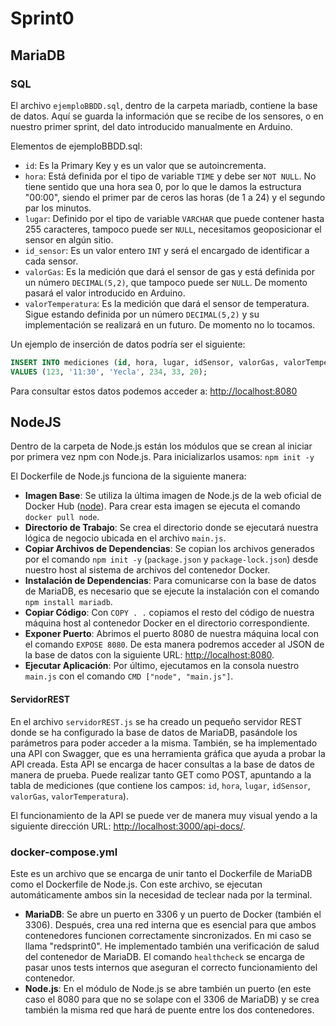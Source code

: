 # Sprint0

## MariaDB 
### SQL
El archivo `ejemploBBDD.sql`, dentro de la carpeta mariadb, contiene la base de datos. 
Aquí se guarda la información que se recibe de los sensores, o en nuestro primer sprint, del dato introducido manualmente en Arduino. 

Elementos de ejemploBBDD.sql:
- `id`: Es la Primary Key y es un valor que se autoincrementa.
- `hora`: Está definida por el tipo de variable `TIME` y debe ser `NOT NULL`. No tiene sentido que una hora sea 0, por lo que le damos la estructura "00:00", siendo el primer par de ceros las horas (de 1 a 24) y el segundo par los minutos.
- `lugar`: Definido por el tipo de variable `VARCHAR` que puede contener hasta 255 caracteres, tampoco puede ser `NULL`, necesitamos geoposicionar el sensor en algún sitio.
- `id_sensor`: Es un valor entero `INT` y será el encargado de identificar a cada sensor.
- `valorGas`: Es la medición que dará el sensor de gas y está definida por un número `DECIMAL(5,2)`, que tampoco puede ser `NULL`. De momento pasará el valor introducido en Arduino.
- `valorTemperatura`: Es la medición que dará el sensor de temperatura. Sigue estando definida por un número `DECIMAL(5,2)` y su implementación se realizará en un futuro. De momento no lo tocamos.

Un ejemplo de inserción de datos podría ser el siguiente:
```sql
INSERT INTO mediciones (id, hora, lugar, idSensor, valorGas, valorTemperatura) 
VALUES (123, '11:30', 'Yecla', 234, 33, 20);
```
Para consultar estos datos podemos acceder a: [http://localhost:8080](http://localhost:8080)


## NodeJS
Dentro de la carpeta de Node.js están los módulos que se crean al iniciar por primera vez npm con Node.js.
Para inicializarlos usamos: `npm init -y`

El Dockerfile de Node.js funciona de la siguiente manera:
- **Imagen Base**: Se utiliza la última imagen de Node.js de la web oficial de Docker Hub ([node](https://hub.docker.com/_/node)). Para crear esta imagen se ejecuta el comando `docker pull node`.
- **Directorio de Trabajo**: Se crea el directorio donde se ejecutará nuestra lógica de negocio ubicada en el archivo `main.js`.
- **Copiar Archivos de Dependencias**: Se copian los archivos generados por el comando `npm init -y` (`package.json` y `package-lock.json`) desde nuestro host al sistema de archivos del contenedor Docker.
- **Instalación de Dependencias**: Para comunicarse con la base de datos de MariaDB, es necesario que se ejecute la instalación con el comando `npm install mariadb`.
- **Copiar Código**: Con `COPY . .` copiamos el resto del código de nuestra máquina host al contenedor Docker en el directorio correspondiente.
- **Exponer Puerto**: Abrimos el puerto 8080 de nuestra máquina local con el comando `EXPOSE 8080`. De esta manera podremos acceder al JSON de la base de datos con la siguiente URL: [http://localhost:8080](http://localhost:8080).
- **Ejecutar Aplicación**: Por último, ejecutamos en la consola nuestro `main.js` con el comando `CMD ["node", "main.js"]`.

#### ServidorREST
En el archivo `servidorREST.js` se ha creado un pequeño servidor REST donde se ha configurado la base de datos de MariaDB, pasándole los parámetros para poder acceder a la misma. También, se ha implementado una API con Swagger, que es una herramienta gráfica que ayuda a probar la API creada. Esta API se encarga de hacer consultas a la base de datos de manera de prueba. Puede realizar tanto GET como POST, apuntando a la tabla de mediciones (que contiene los campos: `id`, `hora`, `lugar`, `idSensor`, `valorGas`, `valorTemperatura`).

El funcionamiento de la API se puede ver de manera muy visual yendo a la siguiente dirección URL: [http://localhost:3000/api-docs/](http://localhost:3000/api-docs/).

### docker-compose.yml
Este es un archivo que se encarga de unir tanto el Dockerfile de MariaDB como el Dockerfile de Node.js. Con este archivo, se ejecutan automáticamente ambos sin la necesidad de teclear nada por la terminal.

- **MariaDB**: Se abre un puerto en 3306 y un puerto de Docker (también el 3306). Después, crea una red interna que es esencial para que ambos contenedores funcionen correctamente sincronizados. En mi caso se llama "redsprint0". He implementado también una verificación de salud del contenedor de MariaDB. El comando `healthcheck` se encarga de pasar unos tests internos que aseguran el correcto funcionamiento del contenedor.
- **Node.js**: En el módulo de Node.js se abre también un puerto (en este caso el 8080 para que no se solape con el 3306 de MariaDB) y se crea también la misma red que hará de puente entre los dos contenedores.
